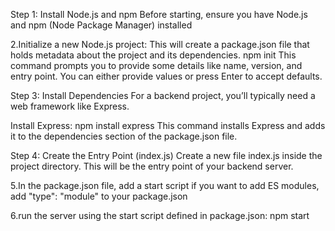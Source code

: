 Step 1: Install Node.js and npm Before starting, ensure you have Node.js and npm (Node Package Manager) installed

2.Initialize a new Node.js project: This will create a package.json file that holds metadata about the project and its dependencies. npm init This command prompts you to provide some details like name, version, and entry point. You can either provide values or press Enter to accept defaults.

Step 3: Install Dependencies For a backend project, you’ll typically need a web framework like Express.

Install Express: npm install express This command installs Express and adds it to the dependencies section of the package.json file.

Step 4: Create the Entry Point (index.js) Create a new file index.js inside the project directory. This will be the entry point of your backend server.

5.In the package.json file, add a start script if you want to add ES modules, add "type": "module" to your package.json

6.run the server using the start script defined in package.json: npm start